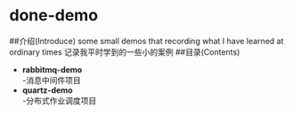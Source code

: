 # done-demo  
   ##介绍(Introduce)
    some small demos that recording what I have learned at ordinary times
    记录我平时学到的一些小的案例
   ##目录(Contents)
   * **rabbitmq-demo**  
    -消息中间件项目
   * **quartz-demo**  
    -分布式作业调度项目